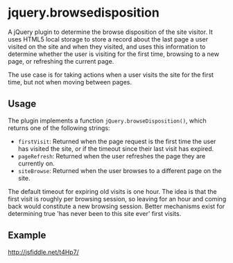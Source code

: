 jquery.browsedisposition
========================

A jQuery plugin to determine the browse disposition of the site visitor. It
uses HTML5 local storage to store a record about the last page a user visited
on the site and when they visited, and uses this information to determine
whether the user is visiting for the first time, browsing to a new page, or
refreshing the current page.

The use case is for taking actions when a user visits the site for the first
time, but not when moving between pages.

## Usage

The plugin implements a function `jQuery.browseDisposition()`, which returns
one of the following strings:

 * `firstVisit`: Returned when the page request is the first time the user
   has visited the site, or if the timeout since their last visit has expired.
 * `pageRefresh`: Returned when the user refreshes the page they are currently
   on.
 * `siteBrowse`: Returned when the user browses to a different page on the
   site.

The default timeout for expiring old visits is one hour. The idea is that the
first visit is roughly per browsing session, so leaving for an hour and
coming back would constitute a new browsing session. Better mechanisms exist
for determining true 'has never been to this site ever' first visits.

## Example

http://jsfiddle.net/t4Hp7/

